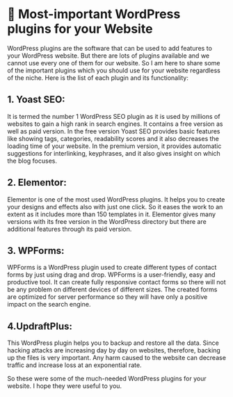 # 🎇 Most-important WordPress plugins for your Website


WordPress plugins are the software that can be used to add features to your WordPress website. But there are lots of plugins available and we cannot use every one of them for our website.
So I am here to share some of the important plugins which you should use for your website regardless of the niche.
Here is the list of each plugin and its functionality:

## 1. Yoast SEO: 
It is termed the number 1 WordPress SEO plugin as it is used by millions of websites to gain a high rank in search engines.
It contains a free version as well as paid version.
In the free version Yoast SEO provides basic features like showing tags, categories, readability scores and it also decreases the loading time of your website.
In the premium version, it provides automatic suggestions for interlinking, keyphrases, and it also gives insight on which the blog focuses.

## 2. Elementor: 
Elementor is one of the most used WordPress plugins. It helps you to create your designs and effects also with just one click. So it eases the work to an extent as it includes more than 150 templates in it.
Elementor gives many versions with its free version in the WordPress directory but there are additional features through its paid version.


## 3. WPForms: 
WPForms is a WordPress plugin used to create different types of contact forms by just using drag and drop. WPForms is a user-friendly, easy and productive tool. It can create fully responsive contact forms so there will not be any problem on different devices of different sizes.
The created forms are optimized for server performance so they will have only a positive impact on the search engine.

## 4.UpdraftPlus: 
This WordPress plugin helps you to backup and restore all the data. Since hacking attacks are increasing day by day on websites, therefore, backing up the files is very important. Any harm caused to the website can decrease traffic and increase loss at an exponential rate.

So these were some of the much-needed WordPress plugins for your website. I hope they were useful to you.
